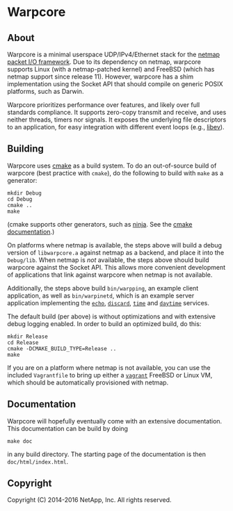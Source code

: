 # Warpcore

## About

Warpcore is a minimal userspace UDP/IPv4/Ethernet stack for the [netmap packet I/O framework](http://info.iet.unipi.it/~luigi/netmap/). Due to its dependency on netmap, warpcore supports Linux (with a netmap-patched kernel) and FreeBSD (which has netmap support since release 11). However, warpcore has a shim implementation using the Socket API that should compile on generic POSIX platforms, such as Darwin.

Warpcore prioritizes performance over features, and likely over full standards compliance. It supports zero-copy transmit and receive, and uses neither threads, timers nor signals. It exposes the underlying file descriptors to an application, for easy integration with different event loops (e.g., [libev](http://software.schmorp.de/pkg/libev.html)).

## Building

Warpcore uses [cmake](https://cmake.org/) as a build system. To do an out-of-source build of warpcore (best practice with `cmake`), do the following to build with `make` as a generator:
```
mkdir Debug
cd Debug
cmake ..
make
```
(cmake supports other generators, such as [ninja](https://ninja-build.org/). See the [cmake documentation](https://cmake.org/cmake/help/v3.7/manual/cmake-generators.7.html).)

On platforms where netmap is available, the steps above will build a debug version of `libwarpcore.a` against netmap as a backend, and place it into the `Debug/lib`. When netmap is *not* available, the steps above should build warpcore against the Socket API. This allows more convenient development of applications that link against warpcore when netmap is not available.

Additionally, the steps above build `bin/warpping`, an example client application, as well as `bin/warpinetd`, which is an example server application implementing the [`echo`](https://www.ietf.org/rfc/rfc862.txt), [`discard`](https://www.ietf.org/rfc/rfc863.txt), [`time`](https://www.ietf.org/rfc/rfc868.txt) and [`daytime`](https://www.ietf.org/rfc/rfc867.txt) services.

The default build (per above) is without optimizations and with extensive debug logging enabled. In order to build an optimized build, do this:
```
mkdir Release
cd Release
cmake -DCMAKE_BUILD_TYPE=Release ..
make
```
If you are on a platform where netmap is not available, you can use the included `Vagrantfile` to bring up either a [`vagrant`](https://www.vagrantup.com/) FreeBSD or Linux VM, which should be automatically provisioned with netmap.

## Documentation

Warpcore will hopefully eventually come with an extensive documentation. This documentation can be build by doing
```
make doc
```
in any build directory. The starting page of the documentation is then `doc/html/index.html`.

## Copyright

Copyright (C) 2014-2016 NetApp, Inc.
All rights reserved.

[//]: # (@example warpping.c)
[//]: # (@example warpinetd.c)

